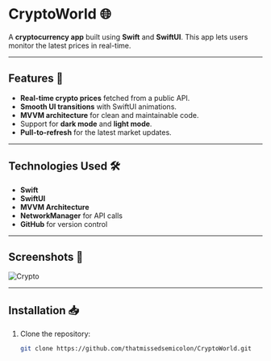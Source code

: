 # CryptoWorld 🌐

A **cryptocurrency app** built using **Swift** and **SwiftUI**. This app lets users monitor the latest prices in real-time.

---

## Features 🚀
- **Real-time crypto prices** fetched from a public API.
- **Smooth UI transitions** with SwiftUI animations.
- **MVVM architecture** for clean and maintainable code.
- Support for **dark mode** and **light mode**.
- **Pull-to-refresh** for the latest market updates.

---

## Technologies Used 🛠️
- **Swift**
- **SwiftUI**
- **MVVM Architecture**
- **NetworkManager** for API calls
- **GitHub** for version control

---

## Screenshots 📱
![Crypto](https://github.com/user-attachments/assets/8a03ba04-8da4-4f6c-a342-96082927f60a)  

---

## Installation 📥
1. Clone the repository:
   ```bash
   git clone https://github.com/thatmissedsemicolon/CryptoWorld.git
